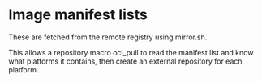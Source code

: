 # Image manifest lists

These are fetched from the remote registry using mirror.sh.

This allows a repository macro oci_pull to read the manifest list and know what platforms it contains,
then create an external repository for each platform.
